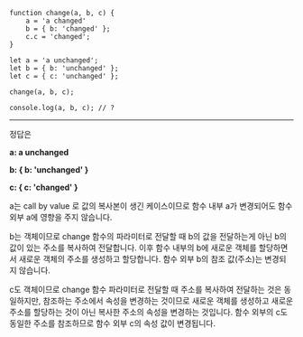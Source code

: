 ```
function change(a, b, c) {
    a = 'a changed'
    b = { b: 'changed' };
    c.c = 'changed';
}

let a = 'a unchanged';
let b = { b: 'unchanged' };
let c = { c: 'unchanged' };

change(a, b, c);

console.log(a, b, c); // ?
```







***

정답은 

**a: a unchanged**

**b: { b: 'unchanged' }**

**c: { c: 'changed' }**


a는 call by value 로 값의 복사본이 생긴 케이스이므로 함수 내부 a가 변경되어도 함수 외부 a에 영향을 주지 않습니다.

b는 객체이므로 change 함수의 파라미터로 전달할 때 b의 값을 전달하는게 아닌 b의 값이 있는 주소를 복사하여 전달합니다. 이후 함수 내부의 b에 새로운 객체를 할당하면서 새로운 객체의 주소를 생성하고 할당합니다. 함수 외부 b의 참조 값(주소)는 변경되지 않습니다.

c도 객체이므로 change 함수 파라미터로 전달할 때 주소를 복사하여 전달하는 것은 동일하지만, 참조하는 주소에서 속성을 변경하는 것이므로 새로운 객체를 생성하고 새로운 주소를 할당하는 것이 아닌 복사한 주소의 속성을 변경하는 것입니다. 함수 외부의 c도 동일한 주소를 참조하므로 함수 외부 c의 속성 값이 변경됩니다.
